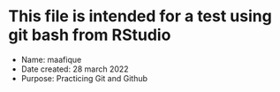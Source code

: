 # This file is intended for a test using git bash from RStudio

- Name: maafique
- Date created: 28 march 2022
- Purpose: Practicing Git and Github


 
